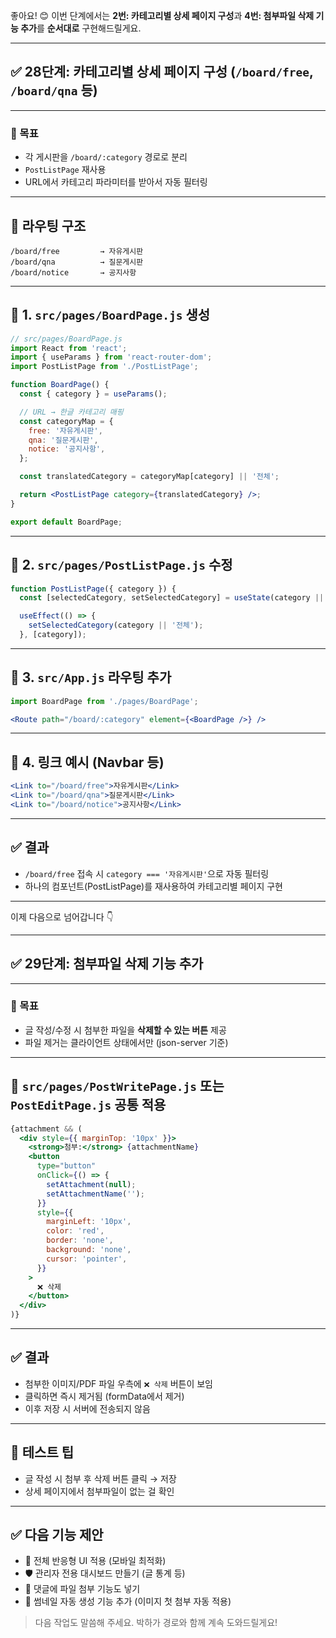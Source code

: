 좋아요! 😊
이번 단계에서는 **2번: 카테고리별 상세 페이지 구성**과 **4번: 첨부파일 삭제 기능 추가**를 **순서대로** 구현해드릴게요.

---

## ✅ 28단계: 카테고리별 상세 페이지 구성 (`/board/free`, `/board/qna` 등)

---

### 🎯 목표

* 각 게시판을 `/board/:category` 경로로 분리
* `PostListPage` 재사용
* URL에서 카테고리 파라미터를 받아서 자동 필터링

---

## 📁 라우팅 구조

```
/board/free         → 자유게시판
/board/qna          → 질문게시판
/board/notice       → 공지사항
```

---

## 📄 1. `src/pages/BoardPage.js` 생성

```jsx
// src/pages/BoardPage.js
import React from 'react';
import { useParams } from 'react-router-dom';
import PostListPage from './PostListPage';

function BoardPage() {
  const { category } = useParams();

  // URL → 한글 카테고리 매핑
  const categoryMap = {
    free: '자유게시판',
    qna: '질문게시판',
    notice: '공지사항',
  };

  const translatedCategory = categoryMap[category] || '전체';

  return <PostListPage category={translatedCategory} />;
}

export default BoardPage;
```

---

## 📄 2. `src/pages/PostListPage.js` 수정

```jsx
function PostListPage({ category }) {
  const [selectedCategory, setSelectedCategory] = useState(category || '전체');

  useEffect(() => {
    setSelectedCategory(category || '전체');
  }, [category]);
```

---

## 📄 3. `src/App.js` 라우팅 추가

```jsx
import BoardPage from './pages/BoardPage';

<Route path="/board/:category" element={<BoardPage />} />
```

---

## 📄 4. 링크 예시 (Navbar 등)

```jsx
<Link to="/board/free">자유게시판</Link>
<Link to="/board/qna">질문게시판</Link>
<Link to="/board/notice">공지사항</Link>
```

---

## ✅ 결과

* `/board/free` 접속 시 `category === '자유게시판'`으로 자동 필터링
* 하나의 컴포넌트(PostListPage)를 재사용하여 카테고리별 페이지 구현

---

이제 다음으로 넘어갑니다 👇

---

## ✅ 29단계: 첨부파일 삭제 기능 추가

---

### 🎯 목표

* 글 작성/수정 시 첨부한 파일을 **삭제할 수 있는 버튼** 제공
* 파일 제거는 클라이언트 상태에서만 (json-server 기준)

---

## 📄 `src/pages/PostWritePage.js` 또는 `PostEditPage.js` 공통 적용

```jsx
{attachment && (
  <div style={{ marginTop: '10px' }}>
    <strong>첨부:</strong> {attachmentName}
    <button
      type="button"
      onClick={() => {
        setAttachment(null);
        setAttachmentName('');
      }}
      style={{
        marginLeft: '10px',
        color: 'red',
        border: 'none',
        background: 'none',
        cursor: 'pointer',
      }}
    >
      ❌ 삭제
    </button>
  </div>
)}
```

---

## ✅ 결과

* 첨부한 이미지/PDF 파일 우측에 `❌ 삭제` 버튼이 보임
* 클릭하면 즉시 제거됨 (formData에서 제거)
* 이후 저장 시 서버에 전송되지 않음

---

## 🧪 테스트 팁

* 글 작성 시 첨부 후 삭제 버튼 클릭 → 저장
* 상세 페이지에서 첨부파일이 없는 걸 확인

---

## ✅ 다음 기능 제안

* 📱 전체 반응형 UI 적용 (모바일 최적화)
* 🛡 관리자 전용 대시보드 만들기 (글 통계 등)
* 📎 댓글에 파일 첨부 기능도 넣기
* 📄 썸네일 자동 생성 기능 추가 (이미지 첫 첨부 자동 적용)

> 다음 작업도 말씀해 주세요.
> 박하가 경로와 함께 계속 도와드릴게요!
